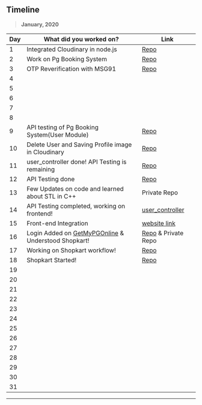 ## Timeline

> **January, 2020**

| Day | What did you worked on?                                                                    | Link                                                                       |
| --- | ------------------------------------------------------------------------------------------ | -------------------------------------------------------------------------- |
| 1   | Integrated Cloudinary in node.js                                                           | [Repo](https://github.com/RitwickBhargav/GetMyPGOnline)                    |
| 2   | Work on Pg Booking System                                                                  | [Repo](https://github.com/RitwickBhargav/GetMyPGOnline)                    |
| 3   | OTP Reverification with MSG91                                                              | [Repo](https://github.com/RitwickBhargav/GetMyPGOnline)                    |
| 4   |                                                                                            |                                                                            |
| 5   |                                                                                            |                                                                            |
| 6   |                                                                                            |                                                                            |
| 7   |                                                                                            |                                                                            |
| 8   |                                                                                            |                                                                            |
| 9   | API testing of Pg Booking System(User Module)                                              | [Repo](https://github.com/RitwickBhargav/GetMyPGOnline)                    |
| 10  | Delete User and Saving Profile image in Cloudinary                                         | [Repo](https://github.com/RitwickBhargav/GetMyPGOnline)                    |
| 11  | user_controller done! API Testing is remaining                                             | [Repo](https://github.com/RitwickBhargav/GetMyPGOnline)                    |
| 12  | API Testing done                                                                           | [Repo](https://github.com/RitwickBhargav/GetMyPGOnline)                    |
| 13  | Few Updates on code and learned about STL in C++                                           | Private Repo                                                               |
| 14  | API Testing completed, working on frontend!                                                | [user_controller](https://documenter.getpostman.com/view/7935280/SWLk251p) |
| 15  | Front-end Integration                                                                      | [website link](https://getmypgonline.herokuapp.com)                        |
| 16  | Login Added on [GetMyPGOnline](https://getmypgonline.herokuapp.com) & Understood Shopkart! | [Repo](https://github.com/RitwickBhargav/GetMyPGOnline) & Private Repo     |
| 17  | Working on Shopkart workflow!                                                              | [Repo](https://github.com/RitwickBhargav/Shopkart-Inc.)                    |
| 18  | Shopkart Started!                                                                          | [Repo](https://github.com/RitwickBhargav/Shopkart-Inc.)                    |
| 19  |                                                                                            |                                                                            |
| 20  |                                                                                            |                                                                            |
| 21  |                                                                                            |                                                                            |
| 22  |                                                                                            |                                                                            |
| 23  |                                                                                            |                                                                            |
| 24  |                                                                                            |                                                                            |
| 25  |                                                                                            |                                                                            |
| 26  |                                                                                            |                                                                            |
| 27  |                                                                                            |                                                                            |
| 28  |                                                                                            |                                                                            |
| 29  |                                                                                            |                                                                            |
| 30  |                                                                                            |                                                                            |
| 31  |                                                                                            |                                                                            |

---
